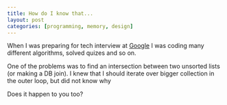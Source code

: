 ```yaml
---
title: How do I know that...
layout: post
categories: [programming, memory, design]
---
```


When I was preparing for tech interview at [Google](http://www.google.com/intl/en/jobs/joininggoogle/interview/index.html) I was coding many different algorithms, solved quizes and so on.

One of the problems was to find an intersection between two unsorted lists (or making a DB join). I knew that I should iterate over bigger collection in the outer loop, but did not know why

Does it happen to you too?

